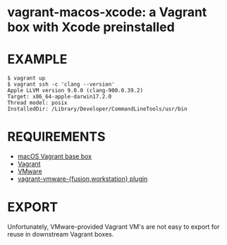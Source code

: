 # vagrant-macos-xcode: a Vagrant box with Xcode preinstalled

# EXAMPLE

```console
$ vagrant up
$ vagrant ssh -c 'clang --version'
Apple LLVM version 9.0.0 (clang-900.0.39.2)
Target: x86_64-apple-darwin17.2.0
Thread model: posix
InstalledDir: /Library/Developer/CommandLineTools/usr/bin
```

# REQUIREMENTS

* [macOS Vagrant base box](https://github.com/mcandre/packer-templates/tree/master/macos)
* [Vagrant](https://www.vagrantup.com)
* [VMware](https://www.vmware.com)
* [vagrant-vmware-{fusion,workstation} plugin](https://www.vagrantup.com/vmware/index.html)

# EXPORT

Unfortunately, VMware-provided Vagrant VM's are not easy to export for reuse in downstream Vagrant boxes.
